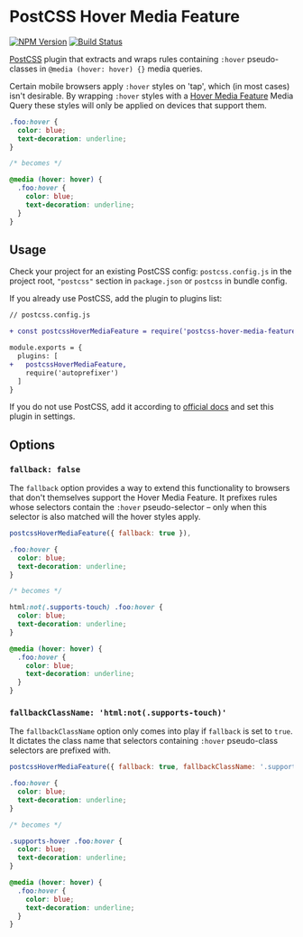 # PostCSS Hover Media Feature

[![NPM Version][npm-img]][npm-url]
[![Build Status][ci-img]][ci-url]

[PostCSS](https://github.com/postcss/postcss) plugin that extracts and
wraps rules containing `:hover` pseudo-classes in `@media (hover: hover) {}`
media queries.

Certain mobile browsers apply `:hover` styles on 'tap', which (in most cases)
isn't desirable. By wrapping `:hover` styles with a
[Hover Media Feature](https://developer.mozilla.org/en-US/docs/Web/CSS/@media/hover)
Media Query these styles will only be applied on devices that support them.

```css
.foo:hover {
  color: blue;
  text-decoration: underline;
}

/* becomes */

@media (hover: hover) {
  .foo:hover {
    color: blue;
    text-decoration: underline;
  }
}
```

## Usage

Check your project for an existing PostCSS config: `postcss.config.js` in the
project root, `"postcss"` section in `package.json` or `postcss` in bundle
config.

If you already use PostCSS, add the plugin to plugins list:

```diff
// postcss.config.js

+ const postcssHoverMediaFeature = require('postcss-hover-media-feature');

module.exports = {
  plugins: [
+   postcssHoverMediaFeature,
    require('autoprefixer')
  ]
}
```

If you do not use PostCSS, add it according to
[official docs](https://github.com/postcss/postcss#usage) and set this plugin in
settings.

## Options

### `fallback: false`

The `fallback` option provides a way to extend this functionality to browsers
that don't themselves support the Hover Media Feature. It prefixes rules whose
selectors contain the `:hover` pseudo-selector – only when this selector is also
matched will the hover styles apply.

```js
postcssHoverMediaFeature({ fallback: true }),
```

```css
.foo:hover {
  color: blue;
  text-decoration: underline;
}

/* becomes */

html:not(.supports-touch) .foo:hover {
  color: blue;
  text-decoration: underline;
}

@media (hover: hover) {
  .foo:hover {
    color: blue;
    text-decoration: underline;
  }
}
```

### `fallbackClassName: 'html:not(.supports-touch)'`

The `fallbackClassName` option only comes into play if `fallback` is set to
`true`. It dictates the class name that selectors containing `:hover`
pseudo-class selectors are prefixed with.

```js
postcssHoverMediaFeature({ fallback: true, fallbackClassName: '.supports-hover' }),
```

```css
.foo:hover {
  color: blue;
  text-decoration: underline;
}

/* becomes */

.supports-hover .foo:hover {
  color: blue;
  text-decoration: underline;
}

@media (hover: hover) {
  .foo:hover {
    color: blue;
    text-decoration: underline;
  }
}
```

[npm-img]: https://img.shields.io/npm/v/postcss-hover-media-feature.svg
[npm-url]: https://www.npmjs.com/package/postcss-hover-media-feature
[ci-img]: https://img.shields.io/travis/saulhardman/postcss-hover-media-feature.svg
[ci-url]: https://travis-ci.org/saulhardman/postcss-hover-media-feature
